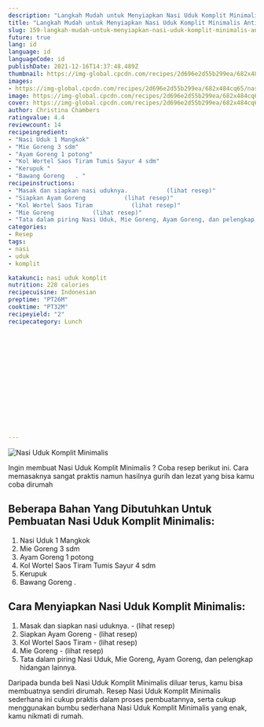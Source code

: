 ```yaml
---
description: "Langkah Mudah untuk Menyiapkan Nasi Uduk Komplit Minimalis Anti Gagal"
title: "Langkah Mudah untuk Menyiapkan Nasi Uduk Komplit Minimalis Anti Gagal"
slug: 159-langkah-mudah-untuk-menyiapkan-nasi-uduk-komplit-minimalis-anti-gagal
future: true
lang: id
language: id
languageCode: id
publishDate: 2021-12-16T14:37:48.489Z 
thumbnail: https://img-global.cpcdn.com/recipes/2d696e2d55b299ea/682x484cq65/nasi-uduk-komplit-minimalis-foto-resep-utama.png
images:
- https://img-global.cpcdn.com/recipes/2d696e2d55b299ea/682x484cq65/nasi-uduk-komplit-minimalis-foto-resep-utama.png
image: https://img-global.cpcdn.com/recipes/2d696e2d55b299ea/682x484cq65/nasi-uduk-komplit-minimalis-foto-resep-utama.png
cover: https://img-global.cpcdn.com/recipes/2d696e2d55b299ea/682x484cq65/nasi-uduk-komplit-minimalis-foto-resep-utama.png
author: Christina Chambers
ratingvalue: 4.4
reviewcount: 14
recipeingredient:
- "Nasi Uduk 1 Mangkok"
- "Mie Goreng 3 sdm"
- "Ayam Goreng 1 potong"
- "Kol Wortel Saos Tiram Tumis Sayur 4 sdm"
- "Kerupuk "
- "Bawang Goreng   . "
recipeinstructions:
- "Masak dan siapkan nasi uduknya.           (lihat resep)"
- "Siapkan Ayam Goreng           (lihat resep)"
- "Kol Wortel Saos Tiram           (lihat resep)"
- "Mie Goreng           (lihat resep)"
- "Tata dalam piring Nasi Uduk, Mie Goreng, Ayam Goreng, dan pelengkap hidangan lainnya."
categories:
- Resep
tags:
- nasi
- uduk
- komplit

katakunci: nasi uduk komplit 
nutrition: 228 calories
recipecuisine: Indonesian
preptime: "PT26M"
cooktime: "PT32M"
recipeyield: "2"
recipecategory: Lunch


     
    
    
    
    
    
    
    
    
    
    
      
    
---
```



![Nasi Uduk Komplit Minimalis](https://img-global.cpcdn.com/recipes/2d696e2d55b299ea/682x484cq65/nasi-uduk-komplit-minimalis-foto-resep-utama.png)

Ingin membuat Nasi Uduk Komplit Minimalis ? Coba resep berikut ini. Cara memasaknya sangat praktis namun hasilnya gurih dan lezat yang bisa kamu coba dirumah

<!--inarticleads1-->

## Beberapa Bahan Yang Dibutuhkan Untuk Pembuatan Nasi Uduk Komplit Minimalis:

1. Nasi Uduk 1 Mangkok
1. Mie Goreng 3 sdm
1. Ayam Goreng 1 potong
1. Kol Wortel Saos Tiram Tumis Sayur 4 sdm
1. Kerupuk 
1. Bawang Goreng   . 



<!--inarticleads2-->

## Cara Menyiapkan Nasi Uduk Komplit Minimalis:

1. Masak dan siapkan nasi uduknya. -           (lihat resep)
1. Siapkan Ayam Goreng -           (lihat resep)
1. Kol Wortel Saos Tiram -           (lihat resep)
1. Mie Goreng -           (lihat resep)
1. Tata dalam piring Nasi Uduk, Mie Goreng, Ayam Goreng, dan pelengkap hidangan lainnya.




Daripada bunda beli  Nasi Uduk Komplit Minimalis  diluar terus, kamu  bisa membuatnya sendiri dirumah. Resep  Nasi Uduk Komplit Minimalis  sederhana ini cukup praktis dalam proses pembuatannya, serta cukup menggunakan bumbu sederhana  Nasi Uduk Komplit Minimalis  yang enak, kamu nikmati di rumah.
